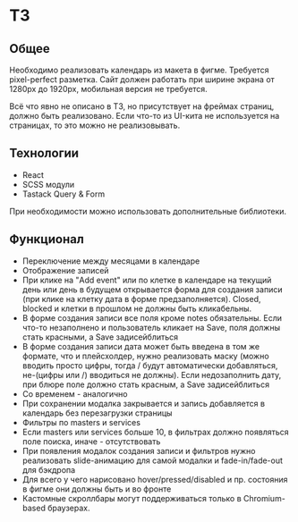 # ТЗ

## Общее

Необходимо реализовать календарь из макета в фигме. Требуется pixel-perfect разметка. Сайт должен работать при ширине экрана от 1280px до 1920px, мобильная версия не требуется.

Всё что явно не описано в ТЗ, но присутствует на фреймах страниц, должно быть реализовано.
Если что-то из UI-кита не используется на страницах, то это можно не реализовывать.

## Технологии

- React
- SCSS модули
- Tastack Query & Form

При необходимости можно использовать дополнительные библиотеки.

## Функционал

- Переключение между месяцами в календаре
- Отображение записей
- При клике на "Add event" или по клетке в календаре на текущий день или день в будущем открывается форма для создания записи (при клике на клетку дата в форме предзаполняется). Closed, blocked и клетки в прошлом не должны быть кликабельны.
- В форме создания записи все поля кроме notes обязательны. Если что-то незаполнено и пользователь кликает на Save, поля должны стать красными, а Save задисейблиться
- В форме создания записи дата может быть введена в том же формате, что и плейсхолдер, нужно реализовать маску (можно вводить просто цифры, тогда / будут автоматически добавляться, не-(цифры или /) вводиться не должны). Если недозаполнить дату, при блюре поле должно стать красным, а Save задисейблиться
- Со временем - аналогично
- При сохранении модалка закрывается и запись добавляется в календарь без перезагрузки страницы
- Фильтры по masters и services
- Если masters или services больше 10, в фильтрах должно появляться поле поиска, иначе - отсутствовать
- При появления модалок создания записи и фильтров нужно реализовать slide-анимацию для самой модалки и fade-in/fade-out для бэкдропа
- Для всего у чего нарисовано hover/pressed/disabled и пр. состояния в фигме они должны быть и во фронте
- Кастомные скроллбары могут поддерживаться только в Chromium-based браузерах.
